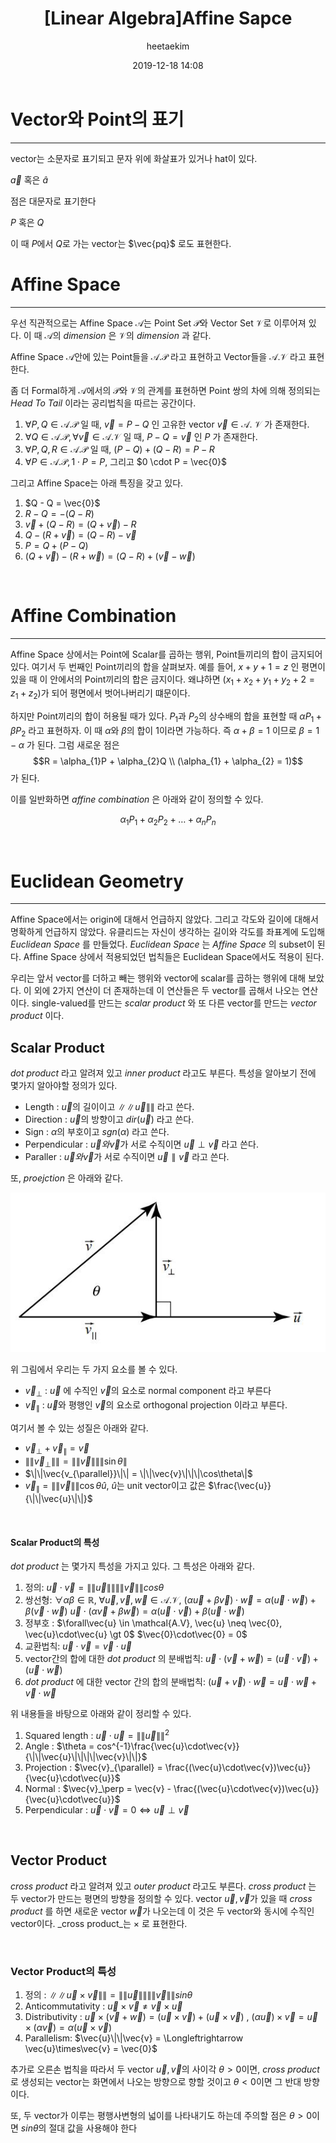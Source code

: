 ﻿---
title: "[Linear Algebra]Affine Sapce"
layout: post
date: 2019-12-18 14:08
image: /assets/images/markdown.jpg
headerImage: false
tag:
- Graphics
- Linear Algebra
- Affine Space
category: blog
author: heetaekim
description: Affine Space
MathJax: true
---
# Vector와 Point의 표기
---
vector는 소문자로 표기되고 문자 위에 화살표가 있거나 hat이 있다.


$\vec{a}$ 혹은 $\hat{a}$



점은 대문자로 표기한다

$P$ 혹은 $Q$

이 때 $P$에서 $Q$로 가는 vector는 $\vec{pq}$ 로도 표현한다.

# Affine Space
---
우선 직관적으로는 Affine Space $\mathcal{A}$는 Point Set $\mathcal{P}$와 Vector Set $\mathcal{V}$로 이루어져 있다. 이 때 $\mathcal{A}$의 _dimension_ 은 $\mathcal{V}$의 _dimension_ 과 같다.

Affine Space $\mathcal{A}$안에 있는 Point들을 $\mathcal{A}.\mathcal{P}$ 라고 표현하고 Vector들을 $\mathcal{A}.\mathcal{V}$ 라고 표현한다.

좀 더 Formal하게 $\mathcal{A}$에서의 $\mathcal{P}$와 $\mathcal{V}$의 관계를 표현하면 Point 쌍의 차에 의해 정의되는 _Head To Tail_ 이라는 공리법칙을 따르는 공간이다.

1. $\forall P, Q \in \mathcal{A}.\mathcal{P}$ 일 때, $\vec{v} = P - Q$ 인 고유한 vector $\vec{v} \in \mathcal{A}$. $\mathcal{V}$ 가 존재한다. 
2. $\forall Q \in \mathcal{A}.\mathcal{P}, \forall\vec{v} \in \mathcal{A}.\mathcal{V}$ 일 때, $P - Q = \vec{v}$ 인 $P$ 가 존재한다.
3. $\forall P, Q, R \in \mathcal{A}.\mathcal{P}$ 일 때, $(P - Q) + (Q - R) = P - R$
4. $\forall P \in \mathcal{A}.\mathcal{P}, 1 \cdot P = P$, 그리고 $0 \cdot P = \vec{0}$

그리고 Affine Space는 아래 특징을 갖고 있다.

1. $Q - Q = \vec{0}$
2. $R - Q = -(Q - R)$
3. $\vec{v} + (Q - R) = (Q + \vec{v}) - R$
4. $Q - (R + \vec{v}) = (Q - R) - \vec{v}$
5. $P = Q + (P - Q)$
6. $(Q + \vec{v}) - (R + \vec{w}) = (Q - R) + (\vec{v} - \vec{w})$

&nbsp;&nbsp;&nbsp;&nbsp;

# Affine Combination
---
Affine Space 상에서는 Point에 Scalar를 곱하는 행위, Point들끼리의 합이 금지되어있다. 여기서 두 번째인 Point끼리의 합을 살펴보자.
예를 들어, $x + y + 1 = z$ 인 평면이 있을 때 이 안에서의 Point끼리의 합은 금지이다. 왜냐하면 $(x_{1} + x_{2} + y_{1} + y_{2} + 2 = z_{1} + z_{2})$가 되어 평면에서 벗어나버리기 떄문이다. 

하지만 Point끼리의 합이 허용될 때가 있다. $P_{1}$과 $P_{2}$의 상수배의 합을 표현할 때 $\alpha P_{1} + \beta P_{2}$ 라고 표현하자. 이 때 $\alpha$와 $\beta$의 합이 1이라면 가능하다. 즉 $\alpha + \beta = 1$ 이므로 $\beta = 1 - \alpha$ 가 된다. 그럼 새로운 점은 
$$R = \alpha_{1}P + \alpha_{2}Q \\
 (\alpha_{1} + \alpha_{2} = 1)$$
가 된다.

이를 일반화하면 _affine combination_ 은 아래와 같이 정의할 수 있다.

$$\alpha_{1}P_{1} + \alpha_{2}P_{2} + \dots + \alpha_{n}P_{n}$$

&nbsp;&nbsp;&nbsp;&nbsp;

# Euclidean Geometry
---
Affine Space에서는 origin에 대해서 언급하지 않았다. 그리고 각도와 길이에 대해서 명확하게 언급하지 않았다. 유클리드는 자신이 생각하는 길이와 각도를 좌표계에 도입해 _Euclidean Space_ 를 만들었다. _Euclidean Space_ 는 _Affine Space_ 의 subset이 된다. Affine Space 상에서 적용되었던 법칙들은 Euclidean Space에서도 적용이 된다. 

우리는 앞서 vector를 더하고 빼는 행위와 vector에 scalar를 곱하는 행위에 대해 보았다. 이 외에 2가지 연산이 더 존재하는데 이 연산들은 두 vector를 곱해서 나오는 연산이다. single-valued를 만드는 _scalar product_ 와 또 다른 vector를 만드는 _vector product_ 이다.

## Scalar Product
_dot product_ 라고 알려져 있고 _inner product_ 라고도 부른다. 특성을 알아보기 전에 몇가지 알아야할 정의가 있다.

* Length : $\vec{u}$의 길이이고 $\|\|\vec{u}\|\|$ 라고 쓴다.
* Direction : $\vec{u}$의 방향이고 $dir(\vec{u})$ 라고 쓴다.
* Sign : $\alpha$의 부호이고 $sgn(\alpha)$ 라고 쓴다.
* Perpendicular : $\vec{u}와 \vec{v}$가 서로 수직이면 $\vec{u}\perp\vec{v}$ 라고 쓴다.
* Paraller : $\vec{u}와 \vec{v}$가 서로 수직이면 $\vec{u}\parallel\vec{v}$ 라고 쓴다.

또, _proejction_ 은 아래와 같다.

![Vector Projection](/assets/images/post/2019-12-08-Affine-Space/projection.jpg)

위 그림에서 우리는 두 가지 요소를 볼 수 있다.

* $\vec{v}_{\perp}$ : $\vec{u}$ 에 수직인 $\vec{v}$의 요소로 normal component 라고 부른다
* $\vec{v}_{\parallel}$ : $\vec{u}$와 평행인 $\vec{v}$의 요소로 orthogonal projection 이라고 부른다.

여기서 볼 수 있는 성질은 아래와 같다.

* $\vec{v}_ {\perp} + \vec{v}_{\parallel} = \vec{v}$
* $\|\|\vec{v}_{\perp}\|\| = \|\|\vec{v}\|\|\|\sin\theta\|$
* $\|\|\vec{v_{\parallel}}\|\| = \|\|\vec{v}\|\|\|\cos\theta\|$
* $\vec{v}_{\parallel} = \|\|\vec{v}\|\|\cos\theta\hat{u}$, $\hat{u}$는 unit vector이고 값은 $\frac{\vec{u}}{\|\|\vec{u}\|\|}$

&nbsp;&nbsp;&nbsp;&nbsp;

#### Scalar Product의 특성
_dot product_ 는 몇가지 특성을 가지고 있다. 그 특성은 아래와 같다.

1. 정의: $\vec{u}\cdot\vec{v} = \|\|\vec{u}\|\|\|\|\vec{v}\|\|cos\theta$
2. 쌍선형: $\forall\alpha\beta \in \mathbb{R}$, $\forall\vec{u},\vec{v},\vec{w} \in \mathcal{A}.\mathcal{V}$,
$(\alpha\vec{u} + \beta\vec{v})\cdot\vec{w} = \alpha(\vec{u}\cdot\vec{w}) + \beta(\vec{v}\cdot\vec{w})$
$\vec{u}\cdot(\alpha\vec{v} + \beta\vec{w}) = \alpha(\vec{u}\cdot\vec{v}) + \beta(\vec{u}\cdot\vec{w})$
3. 정부호 : $\forall\vec{u} \in \mathcal{A.V}, \vec{u} \neq \vec{0}, \vec{u}\cdot\vec{u} \gt 0$
$\vec{0}\cdot\vec{0} = 0$
4. 교환법칙: $\vec{u}\cdot\vec{v} = \vec{v}\cdot\vec{u}$
5. vector간의 합에 대한 _dot product_ 의 분배법칙: $\vec{u}\cdot(\vec{v} + \vec{w}) = (\vec{u}\cdot\vec{v}) + (\vec{u}\cdot\vec{w})$
6. _dot product_ 에 대한 vector 간의 합의 분배법칙: $(\vec{u} + \vec{v})\cdot\vec{w} = \vec{u}\cdot\vec{w} + \vec{v}\cdot\vec{w}$

위 내용들을 바탕으로 아래와 같이 정리할 수 있다.

1. Squared length : $\vec{u}\cdot\vec{u} = \|\|\vec{u}\|\|^{2}$
2. Angle : $\theta = cos^{-1}\frac{\vec{u}\cdot\vec{v}}{\|\|\vec{u}\|\|\|\|\vec{v}\|\|}$
3. Projection : $\vec{v}_{\parallel} = \frac{(\vec{u}\cdot\vec{v})\vec{u}}{\vec{u}\cdot\vec{u}}$
4. Normal : $\vec{v}_\perp = \vec{v} - \frac{(\vec{u}\cdot\vec{v})\vec{u}}{\vec{u}\cdot\vec{u}}$
5. Perpendicular : $\vec{u}\cdot\vec{v} = 0 \Longleftrightarrow \vec{u} \perp \vec{v}$


&nbsp;&nbsp;&nbsp;&nbsp;


## Vector Product

_cross product_ 라고 알려져 있고 _outer product_ 라고도 부른다. _cross product_ 는 두 vector가 만드는 평면의 방향을 정의할 수 있다. vector $\vec{u}, \vec{v}$가 있을 때 _cross product_ 를 하면 새로운 vector $\vec{w}$가 나오는데 이 것은 두 vector와 동시에 수직인 vector이다. _cross product_는  $\times$ 로 표현한다.

&nbsp;&nbsp;&nbsp;&nbsp;

### Vector Product의 특성
1. 정의 : $\|\|\vec{u}\times\vec{v}\|\| = \|\|\vec{u}\|\| \|\|\vec{v}\|\|sin\theta$
2. Anticommutativity : $\vec{u}\times\vec{v} \neq \vec{v}\times\vec{u}$
3. Distributivity : $\vec{u}\times(\vec{v} + \vec{w}) = (\vec{u}\times\vec{v}) + (\vec{u}\times\vec{v})$ , $(\alpha\vec{u})\times\vec{v} = \vec{u}\times(\alpha\vec{v}) = \alpha(\vec{u}\times\vec{v})$
4. Parallelism: $\vec{u}\|\|\vec{v} = \Longleftrightarrow \vec{u}\times\vec{v} = \vec{0}$

추가로 오른손 법칙을 따라서 두 vector $\vec{u}, \vec{v}$의 사이각  $\theta > 0$이면, _cross product_ 로 생성되는 vector는 화면에서 나오는 방향으로 향할 것이고 $\theta < 0$이면 그 반대 방향이다.

또, 두 vector가 이루는 평행사변형의 넓이를 나타내기도 하는데 주의할 점은 $\theta > 0$이면  $sin\theta$의 절대 값을 사용해야 한다

&nbsp;&nbsp;&nbsp;&nbsp;
